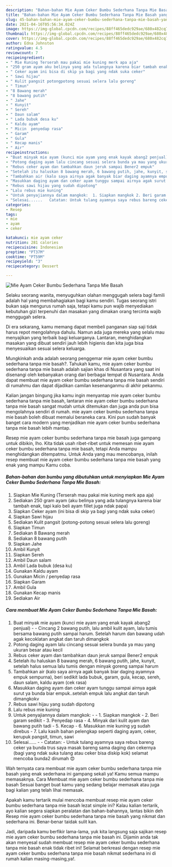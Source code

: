 ```yaml
---
description: "Bahan-bahan Mie Ayam Ceker Bumbu Sederhana Tanpa Mie Basah yang nikmat dan Mudah Dibuat"
title: "Bahan-bahan Mie Ayam Ceker Bumbu Sederhana Tanpa Mie Basah yang nikmat dan Mudah Dibuat"
slug: 45-bahan-bahan-mie-ayam-ceker-bumbu-sederhana-tanpa-mie-basah-yang-nikmat-dan-mudah-dibuat
date: 2021-04-16T05:56:34.024Z
image: https://img-global.cpcdn.com/recipes/88ff465dedc929ae/680x482cq70/mie-ayam-ceker-bumbu-sederhana-tanpa-mie-basah-foto-resep-utama.jpg
thumbnail: https://img-global.cpcdn.com/recipes/88ff465dedc929ae/680x482cq70/mie-ayam-ceker-bumbu-sederhana-tanpa-mie-basah-foto-resep-utama.jpg
cover: https://img-global.cpcdn.com/recipes/88ff465dedc929ae/680x482cq70/mie-ayam-ceker-bumbu-sederhana-tanpa-mie-basah-foto-resep-utama.jpg
author: Edna Johnston
ratingvalue: 4.5
reviewcount: 7
recipeingredient:
- " Mie Kuning Terserah mau pakai mie kuning merk apa aja"
- "250 gram ayam aku belinya yang ada tulangnya karena biar tambah enak tapi kalo beli ayam fillet juga ndak papa"
- " Ceker ayam ini bisa di skip ya bagi yang ndak suka ceker"
- " Sawi hijau"
- " Kulit pangsit potongpotong sesuai selera lalu goreng"
- " Timun"
- "8 Bawang merah"
- "8 bawang putih"
- " Jahe"
- " Kunyit"
- " Sereh"
- " Daun salam"
- " Lada bubuk desa ku"
- " Kaldu ayam"
- " Micin  penyedap rasa"
- " Garam"
- " Gula"
- " Kecap manis"
- " Air"
recipeinstructions:
- "Buat minyak mie ayam (kunci mie ayam yang enak kayak abang2 penjual)  Cincang 2 bawang putih, lalu ambil kulit ayam, lalu tumis bersama bawang putih sampai harum. Setelah harum dan bawang udah agak kecoklatan angkat dan taruh dimangkok"
- "Potong daging ayam lalu cincang sesuai selera bunda ya mau yang ukuran besar atau kecil"
- "Rebus ceker ayam dan tambahkan daun jeruk sampai Bener2 empuk"
- "Setelah itu haluskan 8 bawang merah, 6 bawang putih, jahe, kunyit, setelah halus semua lalu tumis dengan minyak goreng sampai harum"
- "Tambahkan air (kalo saya airnya agak banyak biar daging ayamnya empuk sempurna), beri sedikit lada bubuk, garam, gula, kecap, sereh, daun salam, kaldu ayam (cek rasa)"
- "Masukkan daging ayam dan ceker ayam tunggu sampai airnya agak surut ya bunda biar empuk..setelah empuk lalu angkat dan taruh dimangkokv"
- "Rebus sawi hijau yang sudah dipotong"
- "Lalu rebus mie kuning"
- "Untuk penyajiannya dalam mangkok:  1. Siapkan mangkok 2. Beri garam sedikit  3. Penyedap rasa  4. Minyak dari kulit ayam dan bawang putih tadi  5. Kecap 6. Masukkan mie kuning yg sudah direbus  7. Lalu kasih bahan pelengkap seperti daging ayam, ceker, kerupuk pangsit, timun, sawi"
- "Selesai......   Catatan: Untuk tulang ayamnya saya rebus bareng ceker ya bunda trus saya masak bareng sama daging dan cekernya (bagi yang ndak suka tulang atau ceker bisa diskip kok) selamat mencoba bunda2 dirumah 😍"
categories:
- Resep
tags:
- mie
- ayam
- ceker

katakunci: mie ayam ceker 
nutrition: 281 calories
recipecuisine: Indonesian
preptime: "PT37M"
cooktime: "PT59M"
recipeyield: "3"
recipecategory: Dessert

---
```



![Mie Ayam Ceker Bumbu Sederhana Tanpa Mie Basah](https://img-global.cpcdn.com/recipes/88ff465dedc929ae/680x482cq70/mie-ayam-ceker-bumbu-sederhana-tanpa-mie-basah-foto-resep-utama.jpg)

Selaku seorang wanita, menyuguhkan olahan menggugah selera bagi famili adalah hal yang membahagiakan bagi kamu sendiri. Tugas seorang istri bukan saja mengurus rumah saja, tetapi kamu pun wajib menyediakan kebutuhan gizi terpenuhi dan masakan yang dimakan orang tercinta wajib menggugah selera.

Di era  sekarang, kamu memang dapat membeli panganan siap saji tidak harus repot mengolahnya dahulu. Namun ada juga mereka yang selalu mau menyajikan yang terbaik bagi keluarganya. Lantaran, menghidangkan masakan yang dibuat sendiri jauh lebih higienis dan kita juga bisa menyesuaikan sesuai selera keluarga. 



Mungkinkah anda adalah seorang penggemar mie ayam ceker bumbu sederhana tanpa mie basah?. Tahukah kamu, mie ayam ceker bumbu sederhana tanpa mie basah adalah sajian khas di Nusantara yang saat ini disenangi oleh kebanyakan orang dari berbagai tempat di Nusantara. Anda dapat membuat mie ayam ceker bumbu sederhana tanpa mie basah sendiri di rumahmu dan dapat dijadikan camilan kesenanganmu di akhir pekanmu.

Kalian jangan bingung jika kamu ingin menyantap mie ayam ceker bumbu sederhana tanpa mie basah, lantaran mie ayam ceker bumbu sederhana tanpa mie basah sangat mudah untuk ditemukan dan juga anda pun bisa mengolahnya sendiri di rumah. mie ayam ceker bumbu sederhana tanpa mie basah boleh dibuat memalui beraneka cara. Kini pun sudah banyak banget cara modern yang menjadikan mie ayam ceker bumbu sederhana tanpa mie basah lebih mantap.

Resep mie ayam ceker bumbu sederhana tanpa mie basah juga gampang untuk dibikin, lho. Kita tidak usah ribet-ribet untuk memesan mie ayam ceker bumbu sederhana tanpa mie basah, tetapi Anda mampu menghidangkan ditempatmu. Untuk Anda yang mau mencobanya, inilah resep membuat mie ayam ceker bumbu sederhana tanpa mie basah yang enak yang mampu Kamu coba.

<!--inarticleads1-->

##### Bahan-bahan dan bumbu yang dibutuhkan untuk menyiapkan Mie Ayam Ceker Bumbu Sederhana Tanpa Mie Basah:

1. Siapkan  Mie Kuning (Terserah mau pakai mie kuning merk apa aja)
1. Sediakan 250 gram ayam (aku belinya yang ada tulangnya karena biar tambah enak, tapi kalo beli ayam fillet juga ndak papa)
1. Siapkan  Ceker ayam (ini bisa di skip ya bagi yang ndak suka ceker)
1. Siapkan  Sawi hijau
1. Sediakan  Kulit pangsit (potong-potong sesuai selera lalu goreng)
1. Siapkan  Timun
1. Sediakan 8 Bawang merah
1. Sediakan 8 bawang putih
1. Siapkan  Jahe
1. Ambil  Kunyit
1. Siapkan  Sereh
1. Ambil  Daun salam
1. Ambil  Lada bubuk (desa ku)
1. Gunakan  Kaldu ayam
1. Gunakan  Micin / penyedap rasa
1. Siapkan  Garam
1. Ambil  Gula
1. Gunakan  Kecap manis
1. Sediakan  Air




<!--inarticleads2-->

##### Cara membuat Mie Ayam Ceker Bumbu Sederhana Tanpa Mie Basah:

1. Buat minyak mie ayam (kunci mie ayam yang enak kayak abang2 penjual) -  - Cincang 2 bawang putih, lalu ambil kulit ayam, lalu tumis bersama bawang putih sampai harum. Setelah harum dan bawang udah agak kecoklatan angkat dan taruh dimangkok
1. Potong daging ayam lalu cincang sesuai selera bunda ya mau yang ukuran besar atau kecil
1. Rebus ceker ayam dan tambahkan daun jeruk sampai Bener2 empuk
1. Setelah itu haluskan 8 bawang merah, 6 bawang putih, jahe, kunyit, setelah halus semua lalu tumis dengan minyak goreng sampai harum
1. Tambahkan air (kalo saya airnya agak banyak biar daging ayamnya empuk sempurna), beri sedikit lada bubuk, garam, gula, kecap, sereh, daun salam, kaldu ayam (cek rasa)
1. Masukkan daging ayam dan ceker ayam tunggu sampai airnya agak surut ya bunda biar empuk..setelah empuk lalu angkat dan taruh dimangkokv
1. Rebus sawi hijau yang sudah dipotong
1. Lalu rebus mie kuning
1. Untuk penyajiannya dalam mangkok: -  - 1. Siapkan mangkok - 2. Beri garam sedikit  - 3. Penyedap rasa  - 4. Minyak dari kulit ayam dan bawang putih tadi  - 5. Kecap - 6. Masukkan mie kuning yg sudah direbus  - 7. Lalu kasih bahan pelengkap seperti daging ayam, ceker, kerupuk pangsit, timun, sawi
1. Selesai......  -  - Catatan: - Untuk tulang ayamnya saya rebus bareng ceker ya bunda trus saya masak bareng sama daging dan cekernya (bagi yang ndak suka tulang atau ceker bisa diskip kok) selamat mencoba bunda2 dirumah 😍




Wah ternyata cara membuat mie ayam ceker bumbu sederhana tanpa mie basah yang enak sederhana ini gampang sekali ya! Kamu semua mampu memasaknya. Cara Membuat mie ayam ceker bumbu sederhana tanpa mie basah Sesuai banget buat kamu yang sedang belajar memasak atau juga bagi kalian yang telah lihai memasak.

Apakah kamu tertarik mulai mencoba membuat resep mie ayam ceker bumbu sederhana tanpa mie basah lezat simple ini? Kalau kalian tertarik, ayo kalian segera siapkan peralatan dan bahan-bahannya, lantas bikin deh Resep mie ayam ceker bumbu sederhana tanpa mie basah yang nikmat dan sederhana ini. Benar-benar taidak sulit kan. 

Jadi, daripada kamu berfikir lama-lama, yuk kita langsung saja sajikan resep mie ayam ceker bumbu sederhana tanpa mie basah ini. Dijamin anda tak akan menyesal sudah membuat resep mie ayam ceker bumbu sederhana tanpa mie basah enak tidak ribet ini! Selamat berkreasi dengan resep mie ayam ceker bumbu sederhana tanpa mie basah nikmat sederhana ini di rumah kalian masing-masing,ya!.

